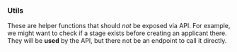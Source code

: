 ### Utils

These are helper functions that should _not_ be exposed via API. For example, we might want to check if a stage exists before creating an applicant there. They will be **used** by the API, but there not be an endpoint to call it directly.
